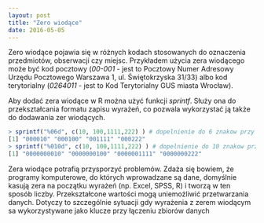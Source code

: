 ```yaml
---
layout: post
title: "Zero wiodące"
date: 2016-05-05
---
```


Zero wiodące pojawia się w różnych kodach stosowanych do oznaczenia przedmiotów, obserwacji czy miejsc. Przykładem użycia zera wiodącego może być kod pocztowy (_00-001_ - jest to Pocztowy Numer Adresowy Urzędu Pocztowego Warszawa 1, ul. Świętokrzyska 31/33) albo kod terytorialny (_0264011_ - jest to Kod Terytorialny GUS miasta Wrocław). 

Aby dodać zera wiodące w R można użyć funkcji _sprintf_. Służy ona do przekształcania formatu zapisu wyrażeń, co pozwala wykorzystać ją także do dodawania zer wiodących. 

````r
> sprintf("%06d", c(10, 100,1111,222) ) # dopelnienie do 6 znakow przy pomocy zer wiodacych
[1] "000010" "000100" "001111" "000222"
> sprintf("%010d", c(10, 100,1111,222) ) # dopelnienie do 10 znakow przy pomocy zer wiodacych
[1] "0000000010" "0000000100" "0000001111" "0000000222"
````
Zera wiodące potrafią przysporzyć problemów. Zdaża się bowiem, że programy komputerowe, do których wprowadzane są dane, domyślnie kasują zera na początku wyrażeń (np. Excel, SPSS, R) i tworzą w ten sposób liczby. Przekształcone wartości mogą uniemożliwić przetwarzania danych. Dotyczy to szczególnie sytuacji gdy wyrażenia z zerem wiodącym sa wykorzystywane jako klucze przy łączeniu zbiorów danych 

